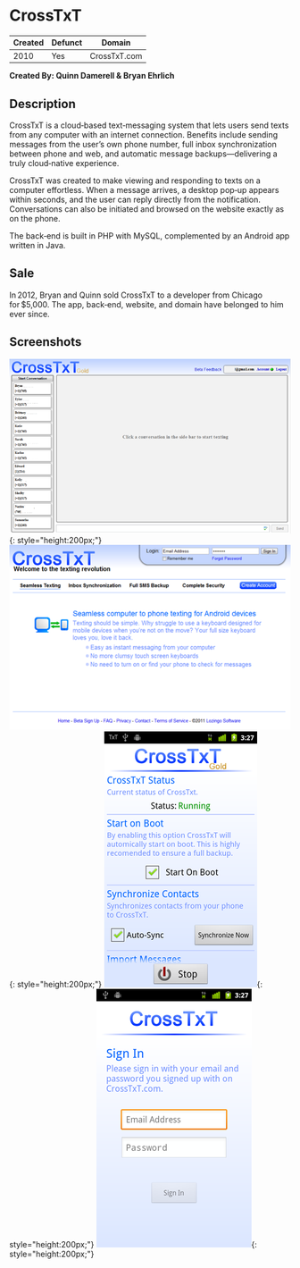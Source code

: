 # CrossTxT

| Created | Defunct | Domain |
| ------- | ------- | --------- |
| 2010    | Yes     | CrossTxT.com |

**Created By: Quinn Damerell & Bryan Ehrlich**

## Description

CrossTxT is a cloud‑based text‑messaging system that lets users send texts from any computer with an internet connection. Benefits include sending messages from the user’s own phone number, full inbox synchronization between phone and web, and automatic message backups—delivering a truly cloud‑native experience.

CrossTxT was created to make viewing and responding to texts on a computer effortless. When a message arrives, a desktop pop‑up appears within seconds, and the user can reply directly from the notification. Conversations can also be initiated and browsed on the website exactly as on the phone.

The back‑end is built in PHP with MySQL, complemented by an Android app written in Java.

## Sale

In 2012, Bryan and Quinn sold CrossTxT to a developer from Chicago for $5,000. The app, back‑end, website, and domain have belonged to him ever since.

## Screenshots

![Main Menu](./assets/crosstxt/texting_large.png){: style="height:200px;"}
![Main Menu](./assets/crosstxt/main_large.png){: style="height:200px;"}
![Main Menu](./assets/crosstxt/Settings_large.png){: style="height:200px;"}
![Main Menu](./assets/crosstxt/Signin_large.png){: style="height:200px;"}
